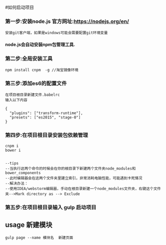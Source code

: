 #如何启动项目

### 第一步:安装node.js  官方网址:https://nodejs.org/en/  
    安装git客户端，如果是windows可能会需要配置git环境变量

#### node.js会自动安装npm包管理工具.

### 第二步:全局安装工具

    npm install cnpm  -g //淘宝镜像环境


### 第三步:添加es6的配置文件
    在项目根目录新建文件.babelrc
    输入以下内容

    {
      "plugins": ["transform-runtime"],
      "presets": ["es2015", "stage-0"]
    }

### 第四步:在项目根目录安装包依赖管理
    cnpm i
    bower i
    
    
    --tips  
    --当执行这两个命令的时候会在你的根目录下新建两个文件夹node_modules和bower_components
    --此时编辑器会在这两个文件夹里建立索引，非常消耗电脑性能，可能遇到卡死情况
    --解决办法：
    --使用IDEA/webstorm编辑器，手动在根目录新建一个node_modules文件夹，右键这个文件夹-->Mark directory as --> Exclude


### 第五步:在项目根目录输入 gulp 启动项目


## usage 新建模块

    gulp page --name 模块名  新建页面


